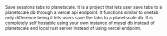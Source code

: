 Save sessions tabs to planetscale. It is a project that lets user save tabs to a planetscale db through a vercel api endpoint. It functions similar to onetab only difference being it lets users save the tabs to a planetscale db. It is completely self hostable using your own instance of mysql db instead of planetscale and local rust server instead of using vercel endpoint.
